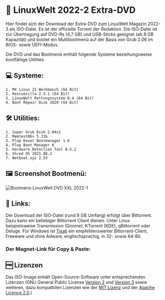 # 💽 LinuxWelt 2022-2 Extra-DVD

Hier findet sich der Download der Extra-DVD zum LinuxWelt Magazin 2022-3 als ISO-Datei. Es ist der offizielle Torrent der Redaktion. Die ISO-Datei ist zur Übertragung auf DVD-Rs (4,7 GB) und USB-Sticks geeignet (ab 8 GB Kapazität) und bootet ein Multibootmenü auf der Basis von Grub 2.06 im BIOS- sowie UEFI-Modus.

Die DVD und das Bootmenü enthält folgende Systeme beziehungsweise bootfähige Utilities.

## 💻 Systeme:
	1. MX Linux 21 Workbench (64 Bit)
	2. Rescuezilla 2.3.1 (64 Bit)
	3. LinuxWelt Rettungssystem 8.4 (64 Bit)
	4. Boot Repair Disk 2020 (64 Bit)

## 🛠️ Utilities:
    1. Super Grub Disk 2.04s2
    2. Memtest86+ 5.31b
    3. Plop Kexec Bootmanager 1.6
    4. Plop Boot Manager 6
    5. Hardware Detection Tool 0.5.2
    6. Shred OS 2021.08.2
    7. Netboot.xyz 2.53

## 🖼️ Screenshot Bootmenü:
![Bootmenü LinuxWelt DVD XXL 2022-1](https://raw.githubusercontent.com/LinuxWelt/LinuxWelt/main/torrents/LinuxWelt_2022-2/LinuxWelt_2022-3-Tools_menu.png) 


## 🔗 Links:
Der Download der ISO-Datei (rund 8 GB Umfang) erfolgt über Bittorrent. Dazu kann ein beliebiger Bittorrent Client dienen. Unter Linux beispielsweise Transmission (Gnome), KTorrent (KDE), qBittorrent oder Deluge. Für Windows ist [Tixati](https://www.tixati.com/download/) ein empfehlenswerter Bittorrent-Client, Freeware und ohne Adware, englischsprachig, in 32- sowie 64-Bit.

### Der Magnet-Link für Copy & Paste:

## 🆓 Lizenzen
Das ISO-Image enhält Open-Source-Software unter entsprechenden Lizenzen (GNU General Public License [Version 2](https://www.gnu.org/licenses/old-licenses/gpl-2.0.en.html) und [Version 3](https://www.gnu.org/licenses/gpl-3.0.en.html) sowie weiteren, dazu kompatbilen Lizenzen wie der [MIT Lizenz](https://opensource.org/licenses/MIT) und der [Apache Licence 2.0](https://www.apache.org/licenses/LICENSE-2.0).) 
